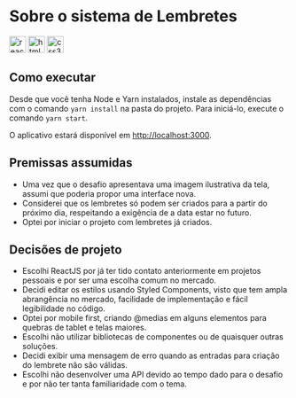 # Sobre o sistema de Lembretes

<div style="display: inline block">
  <img height="30" width="30" src="https://cdn.jsdelivr.net/gh/devicons/devicon/icons/react/react-original.svg" alt="react logo" />
  <img height="30" width="30" src="https://cdn.jsdelivr.net/gh/devicons/devicon/icons/html5/html5-original.svg" alt="html5 logo" />
  <img height="30" width="30" src="https://cdn.jsdelivr.net/gh/devicons/devicon/icons/css3/css3-original.svg" alt="css3 logo" />
</div>

## Como executar

Desde que você tenha Node e Yarn instalados, instale as dependências com o comando `yarn install` na pasta do projeto.
Para iniciá-lo, execute o comando `yarn start`.

O aplicativo estará disponível em [http://localhost:3000](http://localhost:3000).

## Premissas assumidas

- Uma vez que o desafio apresentava uma imagem ilustrativa da tela, assumi que poderia propor uma interface nova.
- Considerei que os lembretes só podem ser criados para a partir do próximo dia, respeitando a exigência de a data estar no futuro.
- Optei por iniciar o projeto com lembretes já criados.

## Decisões de projeto

- Escolhi ReactJS por já ter tido contato anteriormente em projetos pessoais e por ser uma escolha comum no mercado.
- Decidi editar os estilos usando Styled Components, visto que tem ampla abrangência no mercado, facilidade de implementação e fácil legibilidade no código.
- Optei por mobile first, criando @medias em alguns elementos para quebras de tablet e telas maiores.
- Escolhi não utilizar bibliotecas de componentes ou de quaisquer outras soluções.
- Decidi exibir uma mensagem de erro quando as entradas para criação do lembrete não são válidas.
- Escolhi não desenvolver uma API devido ao tempo dado para o desafio e por não ter tanta familiaridade com o tema.

